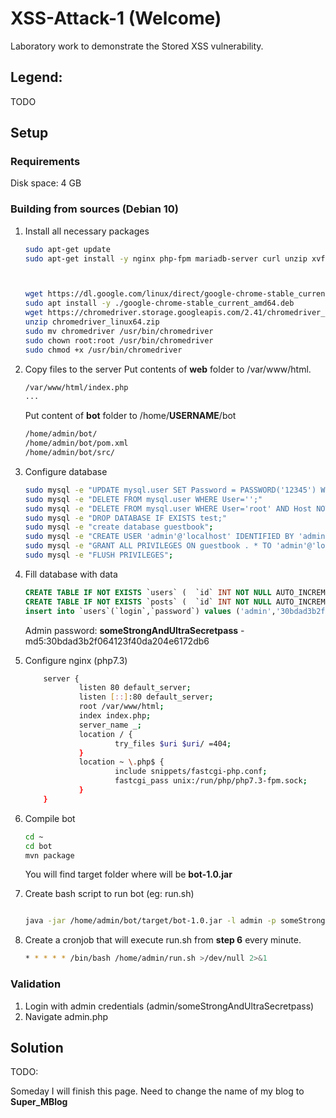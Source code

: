 # XSS-Attack-1 (Welcome)

Laboratory work to demonstrate the Stored XSS vulnerability.
## Legend:

TODO
## Setup

### Requirements

Disk space: 4 GB


### Building from sources (Debian 10)


1. Install all necessary packages

    ```bash
    sudo apt-get update
    sudo apt-get install -y nginx php-fpm mariadb-server curl unzip xvfb libxi6 libgconf-2-4 default-jdk wget htop mc unzip php-mysql maven
    
    
 
    wget https://dl.google.com/linux/direct/google-chrome-stable_current_amd64.deb
    sudo apt install -y ./google-chrome-stable_current_amd64.deb
    wget https://chromedriver.storage.googleapis.com/2.41/chromedriver_linux64.zip
    unzip chromedriver_linux64.zip
    sudo mv chromedriver /usr/bin/chromedriver
    sudo chown root:root /usr/bin/chromedriver
    sudo chmod +x /usr/bin/chromedriver
    ```
2. Copy files to the server 
    Put contents of **web** folder to /var/www/html.
    ```bash
    /var/www/html/index.php
	...
    ```
    Put content of **bot** folder to /home/**USERNAME**/bot
    ```bash
    /home/admin/bot/
    /home/admin/bot/pom.xml
    /home/admin/bot/src/
    ```
    
    

3. Configure database
    ```bash
    sudo mysql -e "UPDATE mysql.user SET Password = PASSWORD('12345') WHERE User = 'root'"
    sudo mysql -e "DELETE FROM mysql.user WHERE User='';"
    sudo mysql -e "DELETE FROM mysql.user WHERE User='root' AND Host NOT IN ('localhost', '127.0.0.1', '::1');"
    sudo mysql -e "DROP DATABASE IF EXISTS test;"
    sudo mysql -e "create database guestbook";
    sudo mysql -e "CREATE USER 'admin'@'localhost' IDENTIFIED BY 'admin'";
    sudo mysql -e "GRANT ALL PRIVILEGES ON guestbook . * TO 'admin'@'localhost'";
    sudo mysql -e "FLUSH PRIVILEGES";
    ```

4. Fill database with data
    ```SQL
    CREATE TABLE IF NOT EXISTS `users` (  `id` INT NOT NULL AUTO_INCREMENT,  `login` VARCHAR(45) NULL,  `password` VARCHAR(45) NULL,  PRIMARY KEY (`id`))ENGINE = InnoDB;
    CREATE TABLE IF NOT EXISTS `posts` (  `id` INT NOT NULL AUTO_INCREMENT, `content` MEDIUMTEXT NULL,  PRIMARY KEY (`id`))ENGINE = InnoDB;
    insert into `users`(`login`,`password`) values ('admin','30bdad3b2f064123f40da204e6172db6');
    
    ```
    Admin password: **someStrongAndUltraSecretpass** - md5:30bdad3b2f064123f40da204e6172db6


6. Configure nginx (php7.3)
    ```bash
		server {
				listen 80 default_server;
				listen [::]:80 default_server;
				root /var/www/html;
				index index.php;
				server_name _;
				location / {
						try_files $uri $uri/ =404;
				}
				location ~ \.php$ {
						include snippets/fastcgi-php.conf;
						fastcgi_pass unix:/run/php/php7.3-fpm.sock;
				}
		}

    ```



5. Compile bot
    ```bash
    cd ~
    cd bot
    mvn package
    ```
    You will find target folder where will be **bot-1.0.jar**

6. Create bash script to run bot (eg: run.sh)

    ```bash
    
    java -jar /home/admin/bot/target/bot-1.0.jar -l admin -p someStrongAndUltraSecretpass

    
    ```
7. Create a cronjob that will execute run.sh from **step 6** every minute.

    ```bash
    * * * * * /bin/bash /home/admin/run.sh >/dev/null 2>&1
    ```



### Validation 

1. Login with admin credentials (admin/someStrongAndUltraSecretpass)
2. Navigate admin.php



## Solution

TODO:

Someday I will finish this page. Need to change the name of my blog to <b> Super_MBlog</b>




